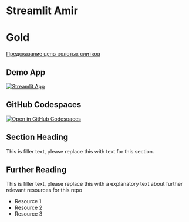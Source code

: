 #  Streamlit Amir
# Gold
[Предсказание цены золотых слитков](https://amirolimi.streamlit.app/)

## Demo App

[![Streamlit App](https://static.streamlit.io/badges/streamlit_badge_black_white.svg)](https://amirolimi.streamlit.app/)

## GitHub Codespaces

[![Open in GitHub Codespaces](https://github.com/codespaces/badge.svg)](https://codespaces.new/streamlit/app-starter-kit?quickstart=1)

## Section Heading

This is filler text, please replace this with text for this section.

## Further Reading

This is filler text, please replace this with a explanatory text about further relevant resources for this repo
- Resource 1
- Resource 2
- Resource 3
